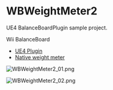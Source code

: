 # WBWeightMeter2 #

UE4 BalanceBoardPlugin sample project.

Wii BalanceBoard


 - [UE4 Plugin](https://github.com/hiroog/BalanceBoardPlugin)
 - [Native weight meter](https://bitbucket.org/hiroog/wbhealthmeter)



![WBWeightMeter2_01.png](https://github.com/hiroog/WBWeightMeter2/image/WBWeightMeter2_01.png)

![WBWeightMeter2_02.png](https://github.com/hiroog/WBWeightMeter2/image/WBWeightMeter2_02.png)


